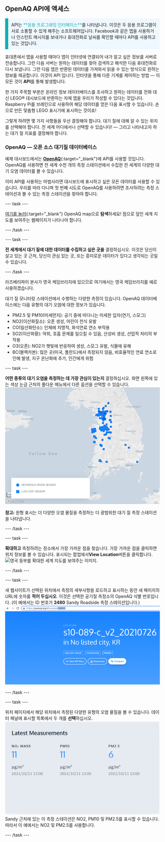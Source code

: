 ## OpenAQ API에 액세스

<p style="border-left: solid; border-width:10px; border-color: #0faeb0; background-color: aliceblue; padding: 10px;">API는 <span style="color: #0faeb0">**응용 프로그래밍 인터페이스**</span>를 나타냅니다. 이것은 두 응용 프로그램이 서로 소통할 수 있게 해주는 소프트웨어입니다. Facebook과 같은 앱을 사용하거나 인스턴트 메시지를 보내거나 휴대전화로 날씨를 확인할 때마다 API를 사용하고 있는 것입니다.</p>

휴대폰에서 앱을 사용할 때마다 앱이 인터넷에 연결되어 내가 알고 싶은 정보를 서버로 전송합니다. 그런 다음 서버는 원하는 데이터를 찾아 검색하고 해석한 다음 휴대전화로 다시 보냅니다. 그런 다음 앱은 반환된 데이터를 가져와서 읽을 수 있는 방식으로 원하는 정보를 제공합니다. 이것이 API 입니다. 인터넷을 통해 다른 기계를 제어하는 방법 — 이 모든 것이 **API**를 통해 발생합니다.

한 가지 주목할 부분은 온라인 정보 데이터베이스를 조사하고 원하는 데이터를 전화 대신 LEGO® 대시보드에 반환하는 자체 앱을 우리가 작성할 수 있다는 것입니다. Raspberry Pi를 브레인으로 사용하여 해당 데이터를 얻은 다음 표시할 수 있습니다. 손으로 만든 맞춤형 LEGO 표시기에 표시하는 것이죠!

그렇게 하려면 몇 가지 사항들을 우선 결정해야 합니다. 대기 질에 대해 알 수 있는 위치를 선택해야 합니다. 전 세계 어디에서나 선택할 수 있습니다! — 그리고 나타내고자 하는 대기 질 지표를 결정해야 합니다.

### OpenAQ — 오픈 소스 대기질 데이터베이스

예제 대시보드에서는 [**OpenAQ**](https://openaq.org/#/){:target="_blank"}에 API를 사용할 것입니다. OpenAQ를 사용하면 전 세계 수천 개의 측정 스테이션에서 수집한 전 세계의 다양한 대기 오염 데이터를 볼 수 있습니다.

이미 API를 사용하는 마법사라면 대시보드에 표시하고 싶은 모든 데이터를 사용할 수 있습니다. 우리를 따라 다니며 첫 번째 시도로 OpenAQ를 사용하려면 조사하려는 측정 스테이션과 볼 수 있는 측정 스테이션을 찾아야 합니다.

--- task ---

[여기를 눌러](https://openaq.org/#/map){:target="_blank"} OpenAQ map으로 **탐색**하세요! 점으로 덮인 세계 지도를 보여주는 웹페이지가 나타나야 합니다.

--- /task --- 

--- task ---

**전 세계에서 대기 질에 대한 데이터를 수집하고 싶은 곳을** 결정하십시오. 이것은 당신이 살고 있는 곳 근처, 당신이 관심 있는 곳, 또는 흥미로운 데이터가 있다고 생각되는 곳일 수 있습니다.

--- /task --- 

라즈베리파이 본사가 영국 케임브리지에 있으므로 여기에서는 영국 케임브리지를 예로 사용하겠습니다.

대기 질 모니터링 스테이션에서 수행하는 다양한 측정이 있습니다. OpenAQ 데이터베이스에는 다음 유형의 대기 오염에 대한 정보가 있습니다.

 + PM2.5 및 PM10(미세먼지): 공기 중에 떠다니는 미세한 입자(연기, 스모그)
 + NO2(이산화질소): 오존 생성, 어린이 천식 유발
 + CO(일산화탄소): 인체에 치명적, 화석연료 연소 부작용
 + SO2(이산화황): 악취, 호흡 문제를 일으킬 수 있음, 산성비 생성, 산업적 처리의 부작용
 + O3(오존): NO2가 햇빛에 반응하여 생성, 스모그 유발, 식물에 유해
 + BC(블랙카본): 많은 곳(미국, 폴란드)에서 측정되지 않음, 비효율적인 연료 연소로 인해 발생, 지구 온난화에 추가, 인간에게 위험

--- task ---

**어떤 종류의 대기 오염을 측정하는 데 가장 관심이 있는지** 결정하십시오. 화면 왼쪽에 있는 색상 눈금 근처의 풀다운 메뉴에서 다른 옵션을 선택할 수 있습니다. ![OpenAQ 지도의 풀다운 메뉴를 보여주는 이미지.](images/mapscale.jpg)

**참고:** 원형 표시는 더 다양한 오염 물질을 측정하는 더 광범위한 대기 질 측정 스테이션을 나타냅니다.

--- /task ---

--- task ---

**확대하고** 측정하려는 장소에서 가장 가까운 점을 찾습니다. 가장 가까운 점을 클릭하면 위치 정보를 볼 수 있습니다. 표시되는 팝업에서**View Location**버튼을 클릭합니다.  
![영국 동부를 확대한 세계 지도를 보여주는 이미지.](images/mapscroll.gif)

--- /task ---

--- task ---

새 웹사이트가 선택된 위치에서 측정의 세부사항을 로드하고 표시하는 동안 새 페이지의 URL에 숫자를 **적어 두십시오**. 이것은 선택한 공기질 측정소의 OpenAQ 식별 번호입니다. (이 예에서는 ID 번호가 **2480** Sandy Roadside 측정 스테이션입니다.) ![위치 ID 번호가 있는 OpenAQ URL을 보여주는 이미지.](images/openaq_id.jpg)

--- /task ---

--- task ---

위치 페이지에서 해당 위치에서 측정된 다양한 유형의 오염 물질을 볼 수 있습니다. 데이터 패널에 표시할 목록에서 두 개를 **선택**하십시오. ![Image showing a pollutant list from a location on the OpenAQ map.](images/openaq_msmt.jpg) Sandy 근처에 있는 이 측정 스테이션은 NO2, PM10 및 PM2.5를 표시할 수 있습니다. 따라서 이 예에서는 NO2 및 PM2.5를 사용합니다.

--- /task ---